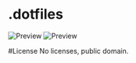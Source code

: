 .dotfiles
=========

![Preview](http://uppix.net/4/e/7/426032db545812a076eadbc5bcdb9.png)
![Preview](http://uppix.net/e/2/8/cb10738277fae010da8a6c152bc4a.png)

#License
No licenses, public domain.
